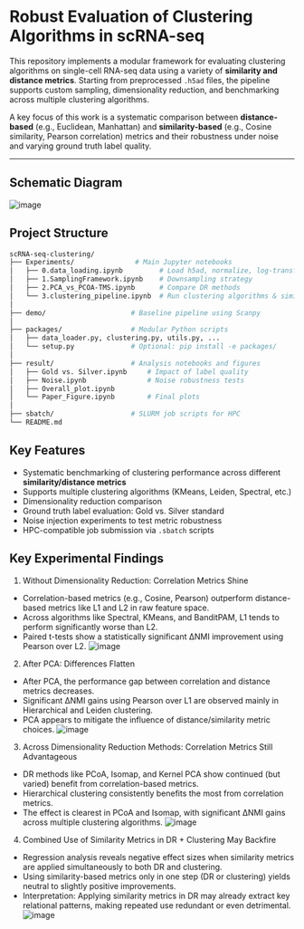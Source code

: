 # Robust Evaluation of Clustering Algorithms in scRNA-seq

This repository implements a modular framework for evaluating clustering algorithms on single-cell RNA-seq data using a variety of **similarity and distance metrics**. Starting from preprocessed `.h5ad` files, the pipeline supports custom sampling, dimensionality reduction, and benchmarking across multiple clustering algorithms.

A key focus of this work is a systematic comparison between **distance-based** (e.g., Euclidean, Manhattan) and **similarity-based** (e.g., Cosine similarity, Pearson correlation) metrics and their robustness under noise and varying ground truth label quality.

---
## Schematic Diagram
![image](https://github.com/user-attachments/assets/602f5768-6395-49a5-8328-a8b899e1ae9d)

## Project Structure

```bash
scRNA-seq-clustering/
├── Experiments/               # Main Jupyter notebooks
│   ├── 0.data_loading.ipynb         # Load h5ad, normalize, log-transform, HVG selection
│   ├── 1.SamplingFramework.ipynb    # Downsampling strategy
│   ├── 2.PCA_vs_PCOA-TMS.ipynb      # Compare DR methods
│   └── 3.clustering_pipeline.ipynb  # Run clustering algorithms & similarity metrics
│
├── demo/                     # Baseline pipeline using Scanpy
│
├── packages/                 # Modular Python scripts
│   ├── data_loader.py, clustering.py, utils.py, ...
│   └── setup.py              # Optional: pip install -e packages/
│
├── result/                   # Analysis notebooks and figures
│   ├── Gold vs. Silver.ipynb     # Impact of label quality
│   ├── Noise.ipynb               # Noise robustness tests
│   ├── Overall_plot.ipynb
│   └── Paper_Figure.ipynb        # Final plots
│
├── sbatch/                   # SLURM job scripts for HPC
└── README.md
```

##  Key Features

- Systematic benchmarking of clustering performance across different **similarity/distance metrics**  
- Supports multiple clustering algorithms (KMeans, Leiden, Spectral, etc.)  
- Dimensionality reduction comparison  
- Ground truth label evaluation: Gold vs. Silver standard  
- Noise injection experiments to test metric robustness  
- HPC-compatible job submission via `.sbatch` scripts  


## Key Experimental Findings
1. Without Dimensionality Reduction: Correlation Metrics Shine
- Correlation-based metrics (e.g., Cosine, Pearson) outperform distance-based metrics like L1 and L2 in raw feature space.
- Across algorithms like Spectral, KMeans, and BanditPAM, L1 tends to perform significantly worse than L2.
- Paired t-tests show a statistically significant ΔNMI improvement using Pearson over L2.
![image](https://github.com/user-attachments/assets/2d80ac10-50d4-483f-804e-71e6e9c6304f)

2. After PCA: Differences Flatten
- After PCA, the performance gap between correlation and distance metrics decreases.
- Significant ΔNMI gains using Pearson over L1 are observed mainly in Hierarchical and Leiden clustering.
- PCA appears to mitigate the influence of distance/similarity metric choices.
![image](https://github.com/user-attachments/assets/d47b7906-fad1-42d7-89cf-0ff348f0ce4e)

3. Across Dimensionality Reduction Methods: Correlation Metrics Still Advantageous
- DR methods like PCoA, Isomap, and Kernel PCA show continued (but varied) benefit from correlation-based metrics.
- Hierarchical clustering consistently benefits the most from correlation metrics.
- The effect is clearest in PCoA and Isomap, with significant ΔNMI gains across multiple clustering algorithms.
![image](https://github.com/user-attachments/assets/96a97b5e-fbbb-4920-a0c5-09561e90ce62)

4. Combined Use of Similarity Metrics in DR + Clustering May Backfire
- Regression analysis reveals negative effect sizes when similarity metrics are applied simultaneously to both DR and clustering.
- Using similarity-based metrics only in one step (DR or clustering) yields neutral to slightly positive improvements.
- Interpretation: Applying similarity metrics in DR may already extract key relational patterns, making repeated use redundant or even detrimental.
![image](https://github.com/user-attachments/assets/4655a468-5feb-478d-8749-70e6a4de806c)
